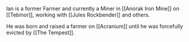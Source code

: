 Ian is a former Farmer and currently a Miner in [[Anorak Iron Mine]] on [[Tebinor]], working with [[Jules Rockbender]] and others.

He was born and raised a farmer on [[Acranium]] until he was forcefully evicted by [[The Tempest]].